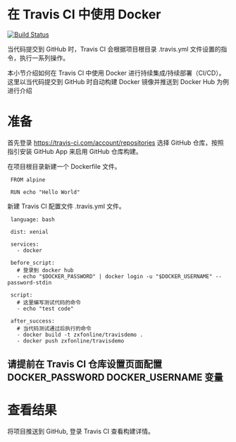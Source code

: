 # 在 Travis CI 中使用 Docker
[![Build Status](https://travis-ci.org/zxfonline/TravisDemo.svg)](https://travis-ci.org/zxfonline/TravisDemo)

当代码提交到 GitHub 时，Travis CI 会根据项目根目录 .travis.yml 文件设置的指令，执行一系列操作。

本小节介绍如何在 Travis CI 中使用 Docker 进行持续集成/持续部署（CI/CD）。这里以当代码提交到 GitHub 时自动构建 Docker 镜像并推送到 Docker Hub 为例进行介绍

# 准备
首先登录 https://travis-ci.com/account/repositories 选择 GitHub 仓库，按照指引安装 GitHub App 来启用 GitHub 仓库构建。

在项目根目录新建一个 Dockerfile 文件。

     FROM alpine

     RUN echo "Hello World"

新建 Travis CI 配置文件 .travis.yml 文件。

     language: bash

     dist: xenial

     services:
       - docker

     before_script:
       # 登录到 docker hub
       - echo "$DOCKER_PASSWORD" | docker login -u "$DOCKER_USERNAME" --password-stdin

     script:
       # 这里编写测试代码的命令
       - echo "test code"

     after_success:
       # 当代码测试通过后执行的命令
       - docker build -t zxfonline/travisdemo .
       - docker push zxfonline/travisdemo

## 请提前在 Travis CI 仓库设置页面配置 DOCKER_PASSWORD DOCKER_USERNAME 变量

# 查看结果
将项目推送到 GitHub, 登录 Travis CI 查看构建详情。

